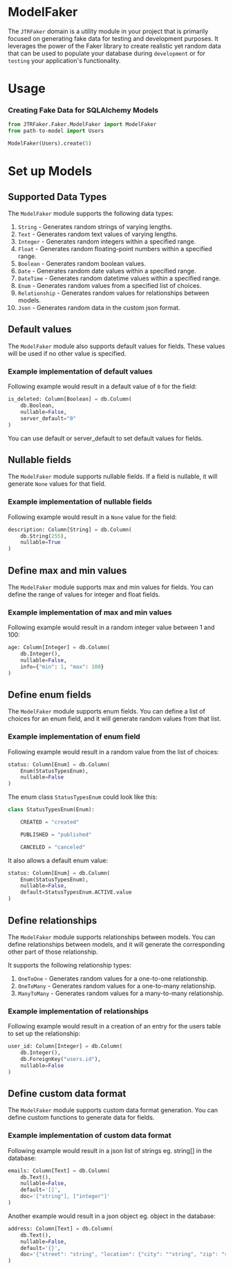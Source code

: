 # ModelFaker

The `JTRFaker` domain is a utility module in your project that is primarily focused on generating 
fake data for testing and development purposes. It leverages the power of the Faker library to 
create realistic yet random data that can be used to populate your database during `development` 
or for `testing` your application's functionality.

# Usage

### Creating Fake Data for SQLAlchemy Models
```python
from JTRFaker.Faker.ModelFaker import ModelFaker
from path-to-model import Users

ModelFaker(Users).create(5)
```


# Set up Models

## Supported Data Types

The `ModelFaker` module supports the following data types:

1. `String` - Generates random strings of varying lengths.
2. `Text` - Generates random text values of varying lengths.
3. `Integer` - Generates random integers within a specified range.
4. `Float` - Generates random floating-point numbers within a specified range.
5. `Boolean` - Generates random boolean values.
6. `Date` - Generates random date values within a specified range.
7. `DateTime` - Generates random datetime values within a specified range.
8. `Enum` - Generates random values from a specified list of choices.
9. `Relationship` - Generates random values for relationships between models.
10. `Json` - Generates random data in the custom json format.


## Default values

The `ModelFaker` module also supports default values for fields. These values will be used if no other value is specified.

### Example implementation of default values

Following example would result in a default value of `0` for the field:

```python
is_deleted: Column[Boolean] = db.Column(
    db.Boolean,
    nullable=False,
    server_default="0"
)
```

You can use default or server_default to set default values for fields.


## Nullable fields

The `ModelFaker` module supports nullable fields. If a field is nullable, it will generate `None` values for that field.

### Example implementation of nullable fields

Following example would result in a `None` value for the field:

```python
description: Column[String] = db.Column(
    db.String(255),
    nullable=True
)
```


## Define max and min values

The `ModelFaker` module supports max and min values for fields. You can define the range of values for integer and float fields.

### Example implementation of max and min values

Following example would result in a random integer value between 1 and 100:

```python   
age: Column[Integer] = db.Column(
    db.Integer(),
    nullable=False,
    info={"min": 1, "max": 100}
)
```


## Define enum fields

The `ModelFaker` module supports enum fields. You can define a list of choices for an enum field,
and it will generate random values from that list.

### Example implementation of enum field

Following example would result in a random value from the list of choices:

```python
status: Column[Enum] = db.Column(
    Enum(StatusTypesEnum),
    nullable=False
)
```

The enum class `StatusTypesEnum` could look like this:

```python
class StatusTypesEnum(Enum):

    CREATED = "created"

    PUBLISHED = "published"

    CANCELED = "canceled"
```

It also allows a default enum value:

```python
status: Column[Enum] = db.Column(
    Enum(StatusTypesEnum),
    nullable=False,
    default=StatusTypesEnum.ACTIVE.value
)
```


## Define relationships

The `ModelFaker` module supports relationships between models. You can define relationships between models,
and it will generate the corresponding other part of those relationship.

It supports the following relationship types:

1. `OneToOne` - Generates random values for a one-to-one relationship.
2. `OneToMany` - Generates random values for a one-to-many relationship.
3. `ManyToMany` - Generates random values for a many-to-many relationship.

### Example implementation of relationships

Following example would result in a creation of an entry for the users table to set up the relationship:

```python
user_id: Column[Integer] = db.Column(
    db.Integer(),
    db.ForeignKey("users.id"),
    nullable=False
)
```


## Define custom data format

The `ModelFaker` module supports custom data format generation. You can define custom functions to generate data for fields.

### Example implementation of custom data format

Following example would result in a json list of strings eg. string[] in the database:

```python
emails: Column[Text] = db.Column(
    db.Text(),
    nullable=False,
    default='[]',
    doc='["string"], ["integer"]'
)
```

Another example would result in a json object eg. object in the database:

```python
address: Column[Text] = db.Column(
    db.Text(),
    nullable=False,
    default='{}',
    doc='{"street": "string", "location": {"city": ""string", "zip": "string"}}'
)
```
